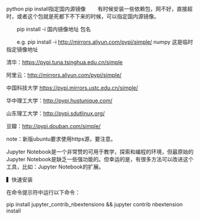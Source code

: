 python pip install指定国内源镜像
　　有时候安装一些依赖包，网不好，直接超时，或者这个包就是死都下不下来的时候，可以指定国内源镜像。

　　pip install -i 国内镜像地址 包名

　　e.g. pip install -i  http://mirrors.aliyun.com/pypi/simple/ numpy 这是临时指定镜像地址

清华：https://pypi.tuna.tsinghua.edu.cn/simple

阿里云：http://mirrors.aliyun.com/pypi/simple/

中国科技大学 https://pypi.mirrors.ustc.edu.cn/simple/

华中理工大学：http://pypi.hustunique.com/

山东理工大学：http://pypi.sdutlinux.org/ 

豆瓣：http://pypi.douban.com/simple/

note：新版ubuntu要求使用https源，要注意。


Jupyter Notebook是一个非常赞的可用于教学，探索和编程的环境，但最原始的Jupyter Notebook是缺乏一些强功能的。但幸运的是，有很多方法可以改进这个工具，比如：Jupyter Notebook的扩展。



▍快速安装



在命令提示符中运行以下命令：



pip install jupyter_contrib_nbextensions &&
jupyter contrib nbextension install 



